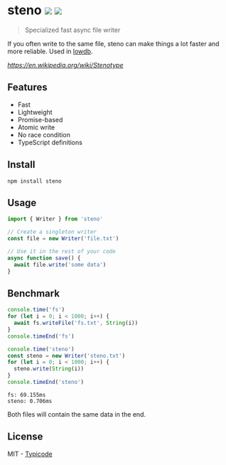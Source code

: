 # steno [![](http://img.shields.io/npm/dm/steno.svg?style=flat)](https://www.npmjs.org/package/steno) [![](https://travis-ci.org/typicode/steno.svg?branch=master)](https://travis-ci.org/typicode/steno)

> Specialized fast async file writer

If you often write to the same file, steno can make things a lot faster and more reliable. Used in [lowdb](https://github.com/typicode/lowdb).

_https://en.wikipedia.org/wiki/Stenotype_

## Features

- Fast
- Lightweight
- Promise-based
- Atomic write
- No race condition
- TypeScript definitions

## Install

```shell
npm install steno
```

## Usage

```javascript
import { Writer } from 'steno'

// Create a singleton writer
const file = new Writer('file.txt')

// Use it in the rest of your code
async function save() {
  await file.write('some data')
}
```

## Benchmark

```javascript
console.time('fs')
for (let i = 0; i < 1000; i++) {
  await fs.writeFile('fs.txt', String(i))
}
console.timeEnd('fs')

console.time('steno')
const steno = new Writer('steno.txt')
for (let i = 0; i < 1000; i++) {
  steno.write(String(i))
}
console.timeEnd('steno')
```

```
fs: 69.155ms
steno: 0.706ms
```

Both files will contain the same data in the end.

## License

MIT - [Typicode](https://github.com/typicode)
